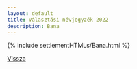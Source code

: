 ```yaml
---
layout: default
title: Választási névjegyzék 2022
description: Bana
---
```


{% include settlementHTMLs/Bana.html %}

[Vissza](../)
